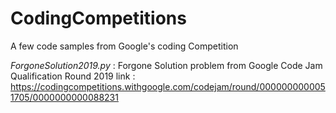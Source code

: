 # CodingCompetitions
A few code samples from Google's coding Competition 

*ForgoneSolution2019.py* : Forgone Solution problem from Google Code Jam Qualification Round 2019
link : https://codingcompetitions.withgoogle.com/codejam/round/0000000000051705/0000000000088231
